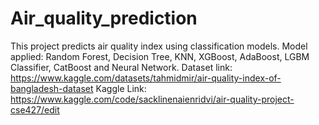 # Air_quality_prediction
This project predicts air quality index using classification models.
Model applied: Random Forest, Decision Tree, KNN, XGBoost, AdaBoost, LGBM Classifier, CatBoost and Neural Network.
Dataset link: https://www.kaggle.com/datasets/tahmidmir/air-quality-index-of-bangladesh-dataset
Kaggle Link: https://www.kaggle.com/code/sacklinenaienridvi/air-quality-project-cse427/edit
